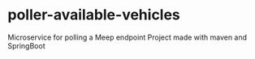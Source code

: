 # poller-available-vehicles

Microservice for polling a Meep endpoint
Project made with maven and SpringBoot
